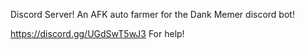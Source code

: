 Discord Server!
An AFK auto farmer for the Dank Memer discord bot!

https://discord.gg/UGdSwT5wJ3
For help!
